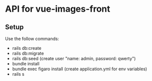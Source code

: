 # API for vue-images-front 

## Setup 

Use the follow commands:

- rails db:create
- rails db:migrate
- rails db:seed (create user "name: admin, password: qwerty")
- bundle install
- bundle exec figaro install (create application.yml for env variables)
- rails s
